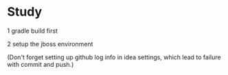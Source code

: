 # Study

1 gradle build first

2 setup the jboss environment

(Don't forget setting up github log info in idea settings,
which lead to failure with commit and push.)
